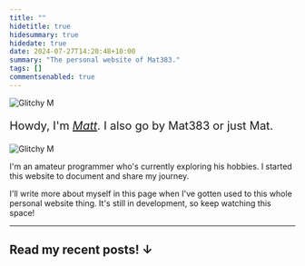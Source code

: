 ```yaml
---
title: ""
hidetitle: true
hidesummary: true
hidedate: true
date: 2024-07-27T14:20:48+10:00
summary: "The personal website of Mat383."
tags: []
commentsenabled: true
---
```

<img src="/images/glitchy m.gif" alt="Glitchy M" class="homeimage"/>

<p style="font-size:20px;">Howdy, I'm <a href="/now"><em class="green">Matt</em></a>. I also go by Mat383 or just Mat.</p>

<img src="/images/glitchy m.gif" alt="Glitchy M" class="homeimage2"/>

I'm an amateur programmer who's currently exploring his hobbies. I started this website to document and share my journey.

I'll write more about myself in this page when I've gotten used to this whole personal website thing. It's still in development, so keep watching this space!

---

## Read my recent posts! ↓

